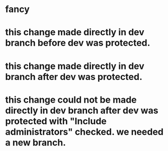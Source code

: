 # fancy
# this change made directly in dev branch before dev was protected.
# this change made directly in dev branch after dev was protected.
# this change could not be made directly in dev branch after dev was protected with "Include administrators" checked.  we needed a new branch.
